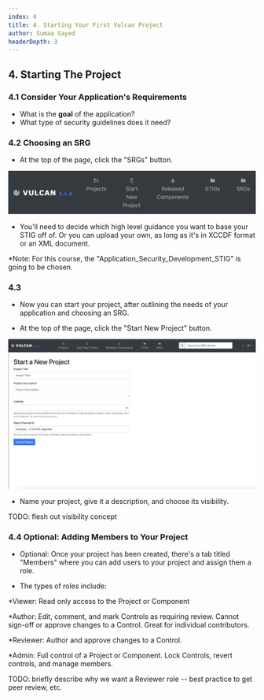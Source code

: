 ```yaml
---
index: 4
title: 4. Starting Your First Vulcan Project
author: Sumaa Sayed
headerDepth: 3
---
```


## 4. Starting The Project

### 4.1 Consider Your Application's Requirements
- What is the **goal** of the application?
- What type of security guidelines does it need?

### 4.2 Choosing an SRG
- At the top of the page, click the "SRGs" button.

![Alt text](../../assets/img/Vulcan_Menu.png)

- You'll need to decide which high level guidance you want to base your STIG off of. Or you can upload your own, as long as it's in XCCDF format or an XML document.

*Note: For this course, the "Application_Security_Development_STIG" is going to be chosen.

### 4.3 
- Now you can start your project, after outlining the needs of your application and choosing an SRG.

- At the top of the page, click the "Start New Project" button. 

![Alt text](../../assets/img/Vulcan_Main_Page.png)

- Name your project, give it a description, and choose its visibility.

TODO: flesh out visibility concept

### 4.4 Optional: Adding Members to Your Project
* Optional: Once your project has been created, there's a tab titled "Members" where you can add users to your project and assign them a role.
- The types of roles include:

*Viewer: Read only access to the Project or Component

*Author: Edit, comment, and mark Controls as requiring review. Cannot sign-off or approve changes to a Control. Great for individual contributors.

*Reviewer: Author and approve changes to a Control.

*Admin: Full control of a Project or Component. Lock Controls, revert controls, and manage members.

TODO: briefly describe why we want a Reviewer role -- best practice to get peer review, etc.